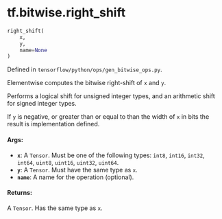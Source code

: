 <div itemscope itemtype="http://developers.google.com/ReferenceObject">
<meta itemprop="name" content="tf.bitwise.right_shift" />
</div>

# tf.bitwise.right_shift

``` python
right_shift(
    x,
    y,
    name=None
)
```



Defined in `tensorflow/python/ops/gen_bitwise_ops.py`.

Elementwise computes the bitwise right-shift of `x` and `y`.

Performs a logical shift for unsigned integer types, and an arithmetic shift
for signed integer types.

If `y` is negative, or greater than or equal to than the width of `x` in bits
the result is implementation defined.

#### Args:

* <b>`x`</b>: A `Tensor`. Must be one of the following types: `int8`, `int16`, `int32`, `int64`, `uint8`, `uint16`, `uint32`, `uint64`.
* <b>`y`</b>: A `Tensor`. Must have the same type as `x`.
* <b>`name`</b>: A name for the operation (optional).


#### Returns:

A `Tensor`. Has the same type as `x`.